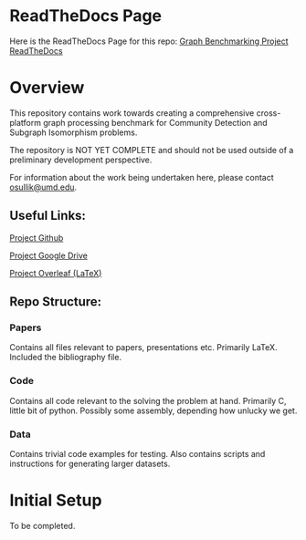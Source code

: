 # ReadTheDocs Page
Here is the ReadTheDocs Page for this repo:
[Graph Benchmarking Project ReadTheDocs](https://graph-benchmarking.readthedocs.io/en/latest/)


# Overview
This repository contains work towards creating a comprehensive cross-platform graph processing benchmark for Community Detection and Subgraph Isomorphism problems. 

The repository is NOT YET COMPLETE and should not be used outside of a preliminary development perspective. 

For information about the work being undertaken here, please contact [osullik@umd.edu](mailto:osullik@umd.edu).

## Useful Links:

[Project Github](https://github.com/UMD-ARLIS/Graph-Benchmarking-Project)

[Project Google Drive](https://drive.google.com/drive/folders/19-CboH6ZahDUuIYqDbroJ4DJIftPY_6s?usp=sharing)

[Project Overleaf (LaTeX)](https://www.overleaf.com/)

## Repo Structure:

### Papers
 Contains all files relevant to papers, presentations etc. Primarily LaTeX. Included the bibliography file.

### Code
 Contains all code relevant to the solving the problem at hand. Primarily C, little bit of python. Possibly some assembly, depending how unlucky we get. 

### Data 
 Contains trivial code examples for testing. Also contains scripts and instructions for generating larger datasets.

# Initial Setup

To be completed. 